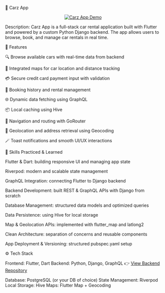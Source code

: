 🚗 Carz App


<p align="center">
  <a href="https://www.youtube.com/watch?v=cf1YTxSho-E">
    <img src="https://img.youtube.com/vi/cf1YTxSho-E/0.jpg" alt="Carz App Demo" />
  </a>
</p>

Description:
Carz App is a full-stack car rental application built with Flutter and powered by a custom Python Django backend. The app allows users to browse, book, and manage car rentals in real time.

📱 Features

🔍 Browse available cars with real-time data from backend

📍 Integrated maps for car location and distance tracking

💳 Secure credit card payment input with validation

📅 Booking history and rental management

🌐 Dynamic data fetching using GraphQL

📦 Local caching using Hive

🚦 Navigation and routing with GoRouter

🧭 Geolocation and address retrieval using Geocoding

🪄 Toast notifications and smooth UI/UX interactions

🧠 Skills Practiced & Learned

Flutter & Dart: building responsive UI and managing app state

Riverpod: modern and scalable state management

GraphQL Integration: connecting Flutter to Django backend

Backend Development: built REST & GraphQL APIs with Django from scratch

Database Management: structured data models and optimized queries

Data Persistence: using Hive for local storage

Map & Geolocation APIs: implemented with flutter_map and latlong2

Clean Architecture: separation of concerns and reusable components

App Deployment & Versioning: structured pubspec.yaml setup

⚙️ Tech Stack

Frontend: Flutter, Dart
Backend: Python, Django, GraphQL 👉 [View Backend Repository](https://github.com/muhammednashat/carz_server_python_django)

Database: PostgreSQL (or your DB of choice)
State Management: Riverpod
Local Storage: Hive
Maps: Flutter Map + Geocoding
